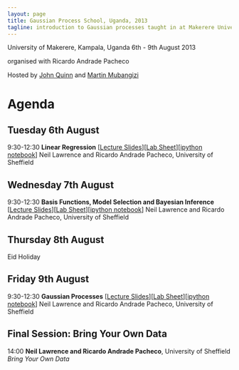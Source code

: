 ```yaml
---
layout: page
title: Gaussian Process School, Uganda, 2013
tagline: introduction to Gaussian processes taught in at Makerere University
---
```




University of Makerere, Kampala, Uganda
 6th - 9th August 2013

organised with Ricardo Andrade Pacheco

Hosted by [John Quinn](http://cit.mak.ac.ug/staff/jquinn/) and [Martin
Mubangizi](http://cit.mak.ac.ug/cs/aigroup/mmubangizi/)

# Agenda

## Tuesday 6th August

  9:30-12:30   **Linear Regression** [[Lecture Slides](session1.pdf)][[Lab Sheet](lab0.pdf)][[ipython notebook](labs_gprs13.ipynb)]
               Neil Lawrence and Ricardo Andrade Pacheco, University of Sheffield

## Wednesday 7th August

  9:30-12:30   **Basis Functions, Model Selection and Bayesian Inference** [[Lecture Slides](session2.pdf)][[Lab Sheet](lab0.pdf)][[ipython notebook](labs_gprs13.ipynb)]
               Neil Lawrence and Ricardo Andrade Pacheco, University of Sheffield

## Thursday 8th August

  Eid Holiday

## Friday 9th August

  9:30-12:30   **Gaussian Processes** [[Lecture Slides](session3.pdf)][[Lab Sheet](lab1.pdf)][[ipython notebook](labs_gprs13.ipynb)]
               Neil Lawrence and Ricardo Andrade Pacheco, University of Sheffield

## Final Session: Bring Your Own Data

  14:00        **Neil Lawrence and Ricardo Andrade Pacheco**, University of Sheffield   *Bring Your Own Data*
